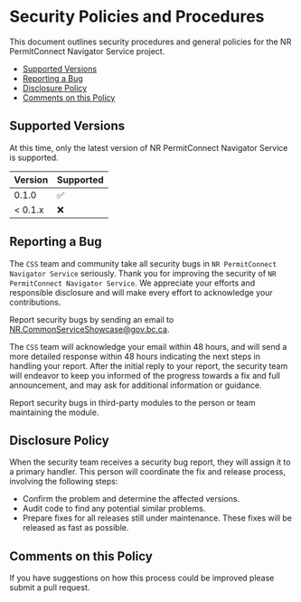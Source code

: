 # Security Policies and Procedures

This document outlines security procedures and general policies for the NR PermitConnect Navigator Service
project.

- [Supported Versions](#supported-versions)
- [Reporting a Bug](#reporting-a-bug)
- [Disclosure Policy](#disclosure-policy)
- [Comments on this Policy](#comments-on-this-policy)

## Supported Versions

At this time, only the latest version of NR PermitConnect Navigator Service is supported.

| Version | Supported          |
| ------- | ------------------ |
| 0.1.0   | :white_check_mark: |
| < 0.1.x | :x:                |

## Reporting a Bug

The `CSS` team and community take all security bugs in `NR PermitConnect Navigator Service` seriously.
Thank you for improving the security of `NR PermitConnect Navigator Service`. We appreciate your efforts and
responsible disclosure and will make every effort to acknowledge your
contributions.

Report security bugs by sending an email to <NR.CommonServiceShowcase@gov.bc.ca>.

The `CSS` team will acknowledge your email within 48 hours, and will send a
more detailed response within 48 hours indicating the next steps in handling
your report. After the initial reply to your report, the security team will
endeavor to keep you informed of the progress towards a fix and full
announcement, and may ask for additional information or guidance.

Report security bugs in third-party modules to the person or team maintaining
the module.

## Disclosure Policy

When the security team receives a security bug report, they will assign it to a
primary handler. This person will coordinate the fix and release process,
involving the following steps:

- Confirm the problem and determine the affected versions.
- Audit code to find any potential similar problems.
- Prepare fixes for all releases still under maintenance. These fixes will be
    released as fast as possible.

## Comments on this Policy

If you have suggestions on how this process could be improved please submit a
pull request.
